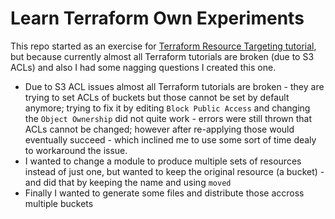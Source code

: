 # Learn Terraform Own Experiments

This repo started as an exercise for [Terraform Resource Targeting tutorial](https://developer.hashicorp.com/terraform/tutorials/state/resource-targeting), but because currently almost all Terraform tutorials are broken (due to S3 ACLs) and also I had some nagging questions I created this one.

- Due to S3 ACL issues almost all Terraform tutorials are broken - they are trying to set ACLs of buckets but those cannot be set by default anymore; trying to fix it by editing `Block Public Access` and changing the `Object Ownership` did not quite work - errors were still thrown that ACLs cannot be changed; however after re-applying those would eventually succeed - which inclined me to use some sort of time dealy to workaround the issue.
- I wanted to change a module to produce multiple sets of resources instead of just one, but wanted to keep the original resource (a bucket) - and did that by keeping the name and using `moved`
- Finally I wanted to generate some files and distribute those accross multiple buckets

